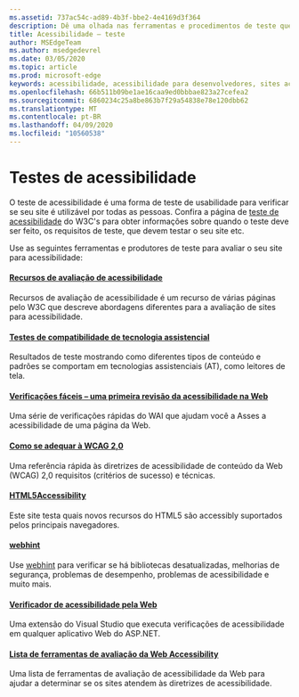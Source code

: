 ```yaml
---
ms.assetid: 737ac54c-ad89-4b3f-bbe2-4e4169d3f364
description: Dê uma olhada nas ferramentas e procedimentos de teste que ajudam a avaliar a acessibilidade de um site.
title: Acessibilidade – teste
author: MSEdgeTeam
ms.author: msedgedevrel
ms.date: 03/05/2020
ms.topic: article
ms.prod: microsoft-edge
keywords: acessibilidade, acessibilidade para desenvolvedores, sites acessíveis, Edge, desenvolvimento da Web, ARIA, desenvolvedor, UIA, automação da interface do usuário
ms.openlocfilehash: 66b511b09be1ae16caa9ed0bbbae823a27cefea2
ms.sourcegitcommit: 6860234c25a8be863b7f29a54838e78e120dbb62
ms.translationtype: MT
ms.contentlocale: pt-BR
ms.lasthandoff: 04/09/2020
ms.locfileid: "10560538"
---
```

# Testes de acessibilidade
O teste de acessibilidade é uma forma de teste de usabilidade para verificar se seu site é utilizável por todas as pessoas. Confira a página de [teste de acessibilidade](https://www.w3.org/wiki/Accessibility_testing) do W3C's para obter informações sobre quando o teste deve ser feito, os requisitos de teste, que devem testar o seu site etc.

Use as seguintes ferramentas e produtores de teste para avaliar o seu site para acessibilidade:

#### [Recursos de avaliação de acessibilidade](https://www.w3.org/WAI/eval/Overview.html)
Recursos de avaliação de acessibilidade é um recurso de várias páginas pelo W3C que descreve abordagens diferentes para a avaliação de sites para acessibilidade.

#### [Testes de compatibilidade de tecnologia assistencial](http://www.powermapper.com/tests/)
Resultados de teste mostrando como diferentes tipos de conteúdo e padrões se comportam em tecnologias assistenciais (AT), como leitores de tela.

#### [Verificações fáceis – uma primeira revisão da acessibilidade na Web](https://www.w3.org/WAI/eval/preliminary.html)
Uma série de verificações rápidas do WAI que ajudam você a Asses a acessibilidade de uma página da Web.

#### [Como se adequar à WCAG 2,0](https://www.w3.org/WAI/WCAG20/quickref/)
Uma referência rápida às diretrizes de acessibilidade de conteúdo da Web (WCAG) 2,0 requisitos (critérios de sucesso) e técnicas.

#### [HTML5Accessibility](https://html5accessibility.com)
Este site testa quais novos recursos do HTML5 são accessibly suportados pelos principais navegadores. 

#### [webhint](https://webhint.io/)
Use [webhint](https://webhint.io/) para verificar se há bibliotecas desatualizadas, melhorias de segurança, problemas de desempenho, problemas de acessibilidade e muito mais.

#### [Verificador de acessibilidade pela Web](https://visualstudiogallery.msdn.microsoft.com/3aabefab-1681-4fea-8f95-6a62e2f0f1ec)
Uma extensão do Visual Studio que executa verificações de acessibilidade em qualquer aplicativo Web do ASP.NET.

#### [Lista de ferramentas de avaliação da Web Accessibility](https://www.w3.org/WAI/ER/tools/index.html)
Uma lista de ferramentas de avaliação de acessibilidade da Web para ajudar a determinar se os sites atendem às diretrizes de acessibilidade.
